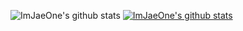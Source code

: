 ![ImJaeOne's github stats](https://github-readme-stats.vercel.app/api?username=ImJaeOne&show_icons=true)
[![ImJaeOne's github stats](https://github-readme-stats.vercel.app/api/top-langs/?username=ImJaeOne&show_icons=true&hide_border=true&title_color=004386&icon_color=004386&layout=compact)](https://github.com/ImJaeOne)
<!--
**ImJaeOne/ImJaeOne** is a ✨ _special_ ✨ repository because its `README.md` (this file) appears on your GitHub profile.

Here are some ideas to get you started:

- 🔭 I’m currently working on ...
- 🌱 I’m currently learning ...
- 👯 I’m looking to collaborate on ...
- 🤔 I’m looking for help with ...
- 💬 Ask me about ...
- 📫 How to reach me: ...
- 😄 Pronouns: ...
- ⚡ Fun fact: ...
-->
